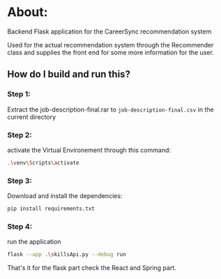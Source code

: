 
# About:
Backend Flask application for the CareerSync recommendation system

Used for the actual recommendation system through the Recommender class and supplies the front end for some more information 
for the user.


## How do I build and run this?

### Step 1:
Extract the job-description-final.rar to 
```job-description-final.csv``` 
in the current directory

### Step 2:
activate the Virtual Environement through this command:

```bash
.\venv\Scripts\activate 
```

### Step 3:
Download and install the dependencies:

```bash
pip install requirements.txt
```
### Step 4:
run the application

```bash
flask --app .\skillsApi.py --debug run
```

That's it for the flask part check the React and Spring part.
